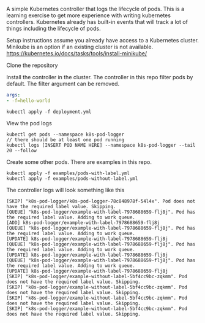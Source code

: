 A simple Kubernetes controller that logs the lifecycle of pods. This is a learning exercise to get more experience with writing kubernetes controllers.
Kubernetes already has built-in events that will track a lot of things including the lifecycle of pods.

Setup instructions assume you already have access to a Kubernetes cluster. Minikube is an option if an existing cluster is not available. https://kubernetes.io/docs/tasks/tools/install-minikube/

Clone the repository

Install the controller in the cluster. The controller in this repo filter pods by default. The filter argument can be removed.
```yaml
args:
- -f=hello-world
```
```
kubectl apply -f deployment.yml
```

View the pod logs
```
kubectl get pods --namespace k8s-pod-logger
// there should be at least one pod running
kubectl logs [INSERT POD NAME HERE] --namespace k8s-pod-logger --tail 20 --follow
```

Create some other pods. There are examples in this repo.
```
kubectl apply -f examples/pods-with-label.yml
kubectl apply -f examples/pods-without-label.yml
```

The controller logs will look something like this
```
[SKIP] "k8s-pod-logger/k8s-pod-logger-78c848978f-54l4x". Pod does not have the required label value. Skipping.
[QUEUE] "k8s-pod-logger/example-with-label-7978688659-flj8j". Pod has the required label value. Adding to work queue.
[ADD] k8s-pod-logger/example-with-label-7978688659-flj8j
[QUEUE] "k8s-pod-logger/example-with-label-7978688659-flj8j". Pod has the required label value. Adding to work queue.
[UPDATE] k8s-pod-logger/example-with-label-7978688659-flj8j
[QUEUE] "k8s-pod-logger/example-with-label-7978688659-flj8j". Pod has the required label value. Adding to work queue.
[UPDATE] k8s-pod-logger/example-with-label-7978688659-flj8j
[QUEUE] "k8s-pod-logger/example-with-label-7978688659-flj8j". Pod has the required label value. Adding to work queue.
[UPDATE] k8s-pod-logger/example-with-label-7978688659-flj8j
[SKIP] "k8s-pod-logger/example-without-label-5bf4cc9bc-zqkmm". Pod does not have the required label value. Skipping.
[SKIP] "k8s-pod-logger/example-without-label-5bf4cc9bc-zqkmm". Pod does not have the required label value. Skipping.
[SKIP] "k8s-pod-logger/example-without-label-5bf4cc9bc-zqkmm". Pod does not have the required label value. Skipping.
[SKIP] "k8s-pod-logger/example-without-label-5bf4cc9bc-zqkmm". Pod does not have the required label value. Skipping.
```
